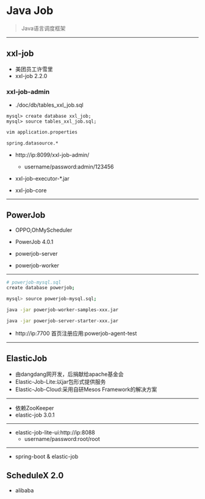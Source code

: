 # Java Job
> Java语言调度框架

---
## xxl-job
- 美团员工许雪里
- xxl-job 2.2.0

### xxl-job-admin

- ./doc/db/tables_xxl_job.sql
```
mysql> create database xxl_job;
mysql> source tables_xxl_job.sql;

```

```sh
vim application.properties

spring.datasource.*
```
- http://ip:8099/xxl-job-admin/
    - username/password:admin/123456

- xxl-job-executor-*.jar

- xxl-job-core
---

## PowerJob
- OPPO,OhMyScheduler



- PowerJob 4.0.1

- powerjob-server
- powerjob-worker


---
```sh
# powerjob-mysql.sql
create database powerjob;

mysql> source powerjob-mysql.sql;

java -jar powerjob-worker-samples-xxx.jar

java -jar powerjob-server-starter-xxx.jar
```
- http://ip:7700
首页注册应用:powerjob-agent-test
---
## ElasticJob

- 由dangdang网开发，后捐献给apache基金会
- Elastic-Job-Lite:以jar包形式提供服务
- Elastic-Job-Cloud:采用自研Mesos Framework的解决方案
---


- 依赖ZooKeeper
- elastic-job 3.0.1

---

- elastic-job-lite-ui:http://ip:8088
    - username/password:root/root

---



- spring-boot & elastic-job




## ScheduleX 2.0
- alibaba